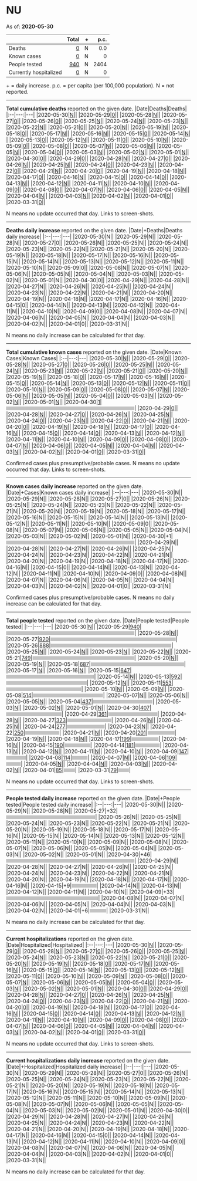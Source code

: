 # NU

As of: **2020-05-30**

||Total|+|p.c.|
|--|---:|---:|---:|
|Deaths|[0](https://github.com/johanley/covid-19-canada/blob/master/data/screenshots/2020-05-30_21h00mADT/nu.png)|N|0.0|
|Known cases|[0](https://github.com/johanley/covid-19-canada/blob/master/data/screenshots/2020-05-30_21h00mADT/nu.png)|N|0|
|People tested|[940](https://github.com/johanley/covid-19-canada/blob/master/data/screenshots/2020-05-30_21h00mADT/nu.png)|N|2404|
|Currently hospitalized|[0](https://github.com/johanley/covid-19-canada/blob/master/data/screenshots/2020-05-30_21h00mADT/nu.png)|N|0|

\+ = daily increase.
p.c. = per capita (per 100,000 population).
N = not reported.



***

**Total cumulative deaths** reported on the given date.
|Date|Deaths|Deaths|
|:--|---:|---|
|2020-05-30|[N](https://github.com/johanley/covid-19-canada/blob/master/data/screenshots/2020-05-30_21h00mADT/nu.png)|<img src='bar.png' height='10' width='0' title='N'>|
|2020-05-29|[0](https://github.com/johanley/covid-19-canada/blob/master/data/screenshots/2020-05-29_21h15mADT/nu.png)|<img src='bar.png' height='10' width='0' title='0'>|
|2020-05-28|[N](https://github.com/johanley/covid-19-canada/blob/master/data/screenshots/2020-05-28_21h15mADT/nu.png)|<img src='bar.png' height='10' width='0' title='N'>|
|2020-05-27|[0](https://github.com/johanley/covid-19-canada/blob/master/data/screenshots/2020-05-27_22h15mADT/nu.png)|<img src='bar.png' height='10' width='0' title='0'>|
|2020-05-26|[0](https://github.com/johanley/covid-19-canada/blob/master/data/screenshots/2020-05-26_21m15ADT/nu.png)|<img src='bar.png' height='10' width='0' title='0'>|
|2020-05-25|[N](https://github.com/johanley/covid-19-canada/blob/master/data/screenshots/2020-05-25_21h15mADT/nu.png)|<img src='bar.png' height='10' width='0' title='N'>|
|2020-05-24|[N](https://github.com/johanley/covid-19-canada/blob/master/data/screenshots/2020-05-24_20h15mADT/nu.png)|<img src='bar.png' height='10' width='0' title='N'>|
|2020-05-23|[N](https://github.com/johanley/covid-19-canada/blob/master/data/screenshots/2020-05-23_20h15mADT/nu.png)|<img src='bar.png' height='10' width='0' title='N'>|
|2020-05-22|[N](https://github.com/johanley/covid-19-canada/blob/master/data/screenshots/2020-05-22_22h15mADT/nu.png)|<img src='bar.png' height='10' width='0' title='N'>|
|2020-05-21|[0](https://github.com/johanley/covid-19-canada/blob/master/data/screenshots/2020-05-21_21h15mADT/nu.png)|<img src='bar.png' height='10' width='0' title='0'>|
|2020-05-20|[N](https://github.com/johanley/covid-19-canada/blob/master/data/screenshots/2020-05-20_21h15mADT/nu.png)|<img src='bar.png' height='10' width='0' title='N'>|
|2020-05-19|[N](https://github.com/johanley/covid-19-canada/blob/master/data/screenshots/2020-05-19_21h15mADT/nu.png)|<img src='bar.png' height='10' width='0' title='N'>|
|2020-05-18|[0](https://github.com/johanley/covid-19-canada/blob/master/data/screenshots/2020-05-18_21h15mADT/nu.png)|<img src='bar.png' height='10' width='0' title='0'>|
|2020-05-17|[N](https://github.com/johanley/covid-19-canada/blob/master/data/screenshots/2020-05-17_20h00mADT/nu.png)|<img src='bar.png' height='10' width='0' title='N'>|
|2020-05-16|[N](https://github.com/johanley/covid-19-canada/blob/master/data/screenshots/2020-05-16_21h15mADT/nu.png)|<img src='bar.png' height='10' width='0' title='N'>|
|2020-05-15|[0](https://github.com/johanley/covid-19-canada/blob/master/data/screenshots/2020-05-15_21h15mADT/nu.png)|<img src='bar.png' height='10' width='0' title='0'>|
|2020-05-14|[N](https://github.com/johanley/covid-19-canada/blob/master/data/screenshots/2020-05-14_21h15mADT/nu.png)|<img src='bar.png' height='10' width='0' title='N'>|
|2020-05-13|[0](https://github.com/johanley/covid-19-canada/blob/master/data/screenshots/2020-05-13_22h00mADT/nu.png)|<img src='bar.png' height='10' width='0' title='0'>|
|2020-05-12|[N](https://github.com/johanley/covid-19-canada/blob/master/data/screenshots/2020-05-12_21h15mADT/nu.png)|<img src='bar.png' height='10' width='0' title='N'>|
|2020-05-11|[0](https://github.com/johanley/covid-19-canada/blob/master/data/screenshots/2020-05-11_21h15mADT/nu.png)|<img src='bar.png' height='10' width='0' title='0'>|
|2020-05-10|[N](https://github.com/johanley/covid-19-canada/blob/master/data/screenshots/2020-05-10_20h00mADT/nu.png)|<img src='bar.png' height='10' width='0' title='N'>|
|2020-05-09|[0](https://github.com/johanley/covid-19-canada/blob/master/data/screenshots/2020-05-09_22h00mADT/nu.png)|<img src='bar.png' height='10' width='0' title='0'>|
|2020-05-08|[0](https://github.com/johanley/covid-19-canada/blob/master/data/screenshots/2020-05-08_21h15mADT/nu.png)|<img src='bar.png' height='10' width='0' title='0'>|
|2020-05-07|[N](https://github.com/johanley/covid-19-canada/blob/master/data/screenshots/2020-05-07_21h15mADT/nu.png)|<img src='bar.png' height='10' width='0' title='N'>|
|2020-05-06|[N](https://github.com/johanley/covid-19-canada/blob/master/data/screenshots/2020-05-06_21h15mADT/nu.png)|<img src='bar.png' height='10' width='0' title='N'>|
|2020-05-05|[N](https://github.com/johanley/covid-19-canada/blob/master/data/screenshots/2020-05-05_21h15mADT/nu.png)|<img src='bar.png' height='10' width='0' title='N'>|
|2020-05-04|[0](https://github.com/johanley/covid-19-canada/blob/master/data/screenshots/2020-05-04_23h00mADT/nu.png)|<img src='bar.png' height='10' width='0' title='0'>|
|2020-05-03|[N](https://github.com/johanley/covid-19-canada/blob/master/data/screenshots/2020-05-03_21h15mADT/nu.png)|<img src='bar.png' height='10' width='0' title='N'>|
|2020-05-02|[N](https://github.com/johanley/covid-19-canada/blob/master/data/screenshots/2020-05-02_21h30mADT/nu.png)|<img src='bar.png' height='10' width='0' title='N'>|
|2020-05-01|[N](https://github.com/johanley/covid-19-canada/blob/master/data/screenshots/2020-05-01_21h30mADT/nu.png)|<img src='bar.png' height='10' width='0' title='N'>|
|2020-04-30|[0](https://github.com/johanley/covid-19-canada/blob/master/data/screenshots/2020-04-30_21h15mADT/nu.png)|<img src='bar.png' height='10' width='0' title='0'>|
|2020-04-29|[0](https://github.com/johanley/covid-19-canada/blob/master/data/screenshots/2020-04-29_21h15mADT/nu.png)|<img src='bar.png' height='10' width='0' title='0'>|
|2020-04-28|[N](https://github.com/johanley/covid-19-canada/blob/master/data/screenshots/2020-04-28_21h15mADT/nu.png)|<img src='bar.png' height='10' width='0' title='N'>|
|2020-04-27|[0](https://github.com/johanley/covid-19-canada/blob/master/data/screenshots/2020-04-27_21h15mADT/nu.png)|<img src='bar.png' height='10' width='0' title='0'>|
|2020-04-26|[N](https://github.com/johanley/covid-19-canada/blob/master/data/screenshots/2020-04-26_21h00mADT/nu.png)|<img src='bar.png' height='10' width='0' title='N'>|
|2020-04-25|[N](https://github.com/johanley/covid-19-canada/blob/master/data/screenshots/2020-04-25_21h30mADT/nu.png)|<img src='bar.png' height='10' width='0' title='N'>|
|2020-04-24|[0](https://github.com/johanley/covid-19-canada/blob/master/data/screenshots/2020-04-24_21h15mADT/nu.png)|<img src='bar.png' height='10' width='0' title='0'>|
|2020-04-23|[N](https://github.com/johanley/covid-19-canada/blob/master/data/screenshots/2020-04-23_21h30mADT/nu.png)|<img src='bar.png' height='10' width='0' title='N'>|
|2020-04-22|[0](https://github.com/johanley/covid-19-canada/blob/master/data/screenshots/2020-04-22_21h30mADT/nu.png)|<img src='bar.png' height='10' width='0' title='0'>|
|2020-04-21|[N](https://github.com/johanley/covid-19-canada/blob/master/data/screenshots/2020-04-21_21h30mADT/nu.png)|<img src='bar.png' height='10' width='0' title='N'>|
|2020-04-20|[0](https://github.com/johanley/covid-19-canada/blob/master/data/screenshots/2020-04-20_21h15mADT/nu.png)|<img src='bar.png' height='10' width='0' title='0'>|
|2020-04-19|[N](https://github.com/johanley/covid-19-canada/blob/master/data/screenshots/2020-04-19_19h30mADT/nu.png)|<img src='bar.png' height='10' width='0' title='N'>|
|2020-04-18|[N](https://github.com/johanley/covid-19-canada/blob/master/data/screenshots/2020-04-18_21h30mADT/nu.png)|<img src='bar.png' height='10' width='0' title='N'>|
|2020-04-17|[0](https://github.com/johanley/covid-19-canada/blob/master/data/screenshots/2020-04-17_21h00mADT/nu.png)|<img src='bar.png' height='10' width='0' title='0'>|
|2020-04-16|[N](https://github.com/johanley/covid-19-canada/blob/master/data/screenshots/2020-04-16_21h00mADT/nu.png)|<img src='bar.png' height='10' width='0' title='N'>|
|2020-04-15|[0](https://github.com/johanley/covid-19-canada/blob/master/data/screenshots/2020-04-15_21h00mADT/nu.png)|<img src='bar.png' height='10' width='0' title='0'>|
|2020-04-14|[0](https://github.com/johanley/covid-19-canada/blob/master/data/screenshots/2020-04-14_21h00mADT/nu.png)|<img src='bar.png' height='10' width='0' title='0'>|
|2020-04-13|[N](https://github.com/johanley/covid-19-canada/blob/master/data/screenshots/2020-04-13_21h00mADT/nu.png)|<img src='bar.png' height='10' width='0' title='N'>|
|2020-04-12|[N](https://github.com/johanley/covid-19-canada/blob/master/data/screenshots/2020-04-12_21h30mADT/nu.png)|<img src='bar.png' height='10' width='0' title='N'>|
|2020-04-11|[N](https://github.com/johanley/covid-19-canada/blob/master/data/screenshots/2020-04-11_21h00mADT/nu.png)|<img src='bar.png' height='10' width='0' title='N'>|
|2020-04-10|[N](https://github.com/johanley/covid-19-canada/blob/master/data/screenshots/2020-04-10_21h30mADT/nu.png)|<img src='bar.png' height='10' width='0' title='N'>|
|2020-04-09|[0](https://github.com/johanley/covid-19-canada/blob/master/data/screenshots/2020-04-09_22h00mADT/nu.png)|<img src='bar.png' height='10' width='0' title='0'>|
|2020-04-08|[0](https://github.com/johanley/covid-19-canada/blob/master/data/screenshots/2020-04-08_21h30mADT/nu.png)|<img src='bar.png' height='10' width='0' title='0'>|
|2020-04-07|[N](https://github.com/johanley/covid-19-canada/blob/master/data/screenshots/2020-04-07_21h45mADT/nu.png)|<img src='bar.png' height='10' width='0' title='N'>|
|2020-04-06|[0](https://github.com/johanley/covid-19-canada/blob/master/data/screenshots/2020-04-06_21h45mADT/nu.png)|<img src='bar.png' height='10' width='0' title='0'>|
|2020-04-05|[N](https://github.com/johanley/covid-19-canada/blob/master/data/screenshots/2020-04-05_21h30mADT/nu.png)|<img src='bar.png' height='10' width='0' title='N'>|
|2020-04-04|[N](https://github.com/johanley/covid-19-canada/blob/master/data/screenshots/2020-04-04_21h00mADT/nu.png)|<img src='bar.png' height='10' width='0' title='N'>|
|2020-04-03|[N](https://github.com/johanley/covid-19-canada/blob/master/data/screenshots/2020-04-03_21h30mADT/nu.png)|<img src='bar.png' height='10' width='0' title='N'>|
|2020-04-02|[N](https://github.com/johanley/covid-19-canada/blob/master/data/screenshots/2020-04-02_22h00mADT/nu.png)|<img src='bar.png' height='10' width='0' title='N'>|
|2020-04-01|[0](https://github.com/johanley/covid-19-canada/blob/master/data/screenshots/2020-04-01_22h00mADT/nu.png)|<img src='bar.png' height='10' width='0' title='0'>|
|2020-03-31|[0](https://github.com/johanley/covid-19-canada/blob/master/data/screenshots/2020-03-31_22h00mADT/nu.png)|<img src='bar.png' height='10' width='0' title='0'>|


N means no update occurred that day. Links to screen-shots.


***

**Deaths daily increase** reported on the given date.
|Date|+Deaths|Deaths daily increase|
|:--|---:|---|
|2020-05-30|N|<img src='bar.png' height='10' width='0' title='N'>|
|2020-05-29|N|<img src='bar.png' height='10' width='0' title='N'>|
|2020-05-28|N|<img src='bar.png' height='10' width='0' title='N'>|
|2020-05-27|0|<img src='bar.png' height='10' width='0' title='0'>|
|2020-05-26|N|<img src='bar.png' height='10' width='0' title='N'>|
|2020-05-25|N|<img src='bar.png' height='10' width='0' title='N'>|
|2020-05-24|N|<img src='bar.png' height='10' width='0' title='N'>|
|2020-05-23|N|<img src='bar.png' height='10' width='0' title='N'>|
|2020-05-22|N|<img src='bar.png' height='10' width='0' title='N'>|
|2020-05-21|N|<img src='bar.png' height='10' width='0' title='N'>|
|2020-05-20|N|<img src='bar.png' height='10' width='0' title='N'>|
|2020-05-19|N|<img src='bar.png' height='10' width='0' title='N'>|
|2020-05-18|N|<img src='bar.png' height='10' width='0' title='N'>|
|2020-05-17|N|<img src='bar.png' height='10' width='0' title='N'>|
|2020-05-16|N|<img src='bar.png' height='10' width='0' title='N'>|
|2020-05-15|N|<img src='bar.png' height='10' width='0' title='N'>|
|2020-05-14|N|<img src='bar.png' height='10' width='0' title='N'>|
|2020-05-13|N|<img src='bar.png' height='10' width='0' title='N'>|
|2020-05-12|N|<img src='bar.png' height='10' width='0' title='N'>|
|2020-05-11|N|<img src='bar.png' height='10' width='0' title='N'>|
|2020-05-10|N|<img src='bar.png' height='10' width='0' title='N'>|
|2020-05-09|0|<img src='bar.png' height='10' width='0' title='0'>|
|2020-05-08|N|<img src='bar.png' height='10' width='0' title='N'>|
|2020-05-07|N|<img src='bar.png' height='10' width='0' title='N'>|
|2020-05-06|N|<img src='bar.png' height='10' width='0' title='N'>|
|2020-05-05|N|<img src='bar.png' height='10' width='0' title='N'>|
|2020-05-04|N|<img src='bar.png' height='10' width='0' title='N'>|
|2020-05-03|N|<img src='bar.png' height='10' width='0' title='N'>|
|2020-05-02|N|<img src='bar.png' height='10' width='0' title='N'>|
|2020-05-01|N|<img src='bar.png' height='10' width='0' title='N'>|
|2020-04-30|0|<img src='bar.png' height='10' width='0' title='0'>|
|2020-04-29|N|<img src='bar.png' height='10' width='0' title='N'>|
|2020-04-28|N|<img src='bar.png' height='10' width='0' title='N'>|
|2020-04-27|N|<img src='bar.png' height='10' width='0' title='N'>|
|2020-04-26|N|<img src='bar.png' height='10' width='0' title='N'>|
|2020-04-25|N|<img src='bar.png' height='10' width='0' title='N'>|
|2020-04-24|N|<img src='bar.png' height='10' width='0' title='N'>|
|2020-04-23|N|<img src='bar.png' height='10' width='0' title='N'>|
|2020-04-22|N|<img src='bar.png' height='10' width='0' title='N'>|
|2020-04-21|N|<img src='bar.png' height='10' width='0' title='N'>|
|2020-04-20|N|<img src='bar.png' height='10' width='0' title='N'>|
|2020-04-19|N|<img src='bar.png' height='10' width='0' title='N'>|
|2020-04-18|N|<img src='bar.png' height='10' width='0' title='N'>|
|2020-04-17|N|<img src='bar.png' height='10' width='0' title='N'>|
|2020-04-16|N|<img src='bar.png' height='10' width='0' title='N'>|
|2020-04-15|0|<img src='bar.png' height='10' width='0' title='0'>|
|2020-04-14|N|<img src='bar.png' height='10' width='0' title='N'>|
|2020-04-13|N|<img src='bar.png' height='10' width='0' title='N'>|
|2020-04-12|N|<img src='bar.png' height='10' width='0' title='N'>|
|2020-04-11|N|<img src='bar.png' height='10' width='0' title='N'>|
|2020-04-10|N|<img src='bar.png' height='10' width='0' title='N'>|
|2020-04-09|0|<img src='bar.png' height='10' width='0' title='0'>|
|2020-04-08|N|<img src='bar.png' height='10' width='0' title='N'>|
|2020-04-07|N|<img src='bar.png' height='10' width='0' title='N'>|
|2020-04-06|N|<img src='bar.png' height='10' width='0' title='N'>|
|2020-04-05|N|<img src='bar.png' height='10' width='0' title='N'>|
|2020-04-04|N|<img src='bar.png' height='10' width='0' title='N'>|
|2020-04-03|N|<img src='bar.png' height='10' width='0' title='N'>|
|2020-04-02|N|<img src='bar.png' height='10' width='0' title='N'>|
|2020-04-01|0|<img src='bar.png' height='10' width='0' title='0'>|
|2020-03-31|N|<img src='bar.png' height='10' width='0' title='N'>|


N means no daily increase can be calculated for that day.




***

**Total cumulative known cases** reported on the given date.
|Date|Known Cases|Known Cases|
|:--|---:|---|
|2020-05-30|[N](https://github.com/johanley/covid-19-canada/blob/master/data/screenshots/2020-05-30_21h00mADT/nu.png)|<img src='bar.png' height='10' width='0' title='N'>|
|2020-05-29|[0](https://github.com/johanley/covid-19-canada/blob/master/data/screenshots/2020-05-29_21h15mADT/nu.png)|<img src='bar.png' height='10' width='0' title='0'>|
|2020-05-28|[N](https://github.com/johanley/covid-19-canada/blob/master/data/screenshots/2020-05-28_21h15mADT/nu.png)|<img src='bar.png' height='10' width='0' title='N'>|
|2020-05-27|[0](https://github.com/johanley/covid-19-canada/blob/master/data/screenshots/2020-05-27_22h15mADT/nu.png)|<img src='bar.png' height='10' width='0' title='0'>|
|2020-05-26|[0](https://github.com/johanley/covid-19-canada/blob/master/data/screenshots/2020-05-26_21m15ADT/nu.png)|<img src='bar.png' height='10' width='0' title='0'>|
|2020-05-25|[N](https://github.com/johanley/covid-19-canada/blob/master/data/screenshots/2020-05-25_21h15mADT/nu.png)|<img src='bar.png' height='10' width='0' title='N'>|
|2020-05-24|[N](https://github.com/johanley/covid-19-canada/blob/master/data/screenshots/2020-05-24_20h15mADT/nu.png)|<img src='bar.png' height='10' width='0' title='N'>|
|2020-05-23|[N](https://github.com/johanley/covid-19-canada/blob/master/data/screenshots/2020-05-23_20h15mADT/nu.png)|<img src='bar.png' height='10' width='0' title='N'>|
|2020-05-22|[N](https://github.com/johanley/covid-19-canada/blob/master/data/screenshots/2020-05-22_22h15mADT/nu.png)|<img src='bar.png' height='10' width='0' title='N'>|
|2020-05-21|[0](https://github.com/johanley/covid-19-canada/blob/master/data/screenshots/2020-05-21_21h15mADT/nu.png)|<img src='bar.png' height='10' width='0' title='0'>|
|2020-05-20|[N](https://github.com/johanley/covid-19-canada/blob/master/data/screenshots/2020-05-20_21h15mADT/nu.png)|<img src='bar.png' height='10' width='0' title='N'>|
|2020-05-19|[N](https://github.com/johanley/covid-19-canada/blob/master/data/screenshots/2020-05-19_21h15mADT/nu.png)|<img src='bar.png' height='10' width='0' title='N'>|
|2020-05-18|[0](https://github.com/johanley/covid-19-canada/blob/master/data/screenshots/2020-05-18_21h15mADT/nu.png)|<img src='bar.png' height='10' width='0' title='0'>|
|2020-05-17|[N](https://github.com/johanley/covid-19-canada/blob/master/data/screenshots/2020-05-17_20h00mADT/nu.png)|<img src='bar.png' height='10' width='0' title='N'>|
|2020-05-16|[N](https://github.com/johanley/covid-19-canada/blob/master/data/screenshots/2020-05-16_21h15mADT/nu.png)|<img src='bar.png' height='10' width='0' title='N'>|
|2020-05-15|[0](https://github.com/johanley/covid-19-canada/blob/master/data/screenshots/2020-05-15_21h15mADT/nu.png)|<img src='bar.png' height='10' width='0' title='0'>|
|2020-05-14|[N](https://github.com/johanley/covid-19-canada/blob/master/data/screenshots/2020-05-14_21h15mADT/nu.png)|<img src='bar.png' height='10' width='0' title='N'>|
|2020-05-13|[0](https://github.com/johanley/covid-19-canada/blob/master/data/screenshots/2020-05-13_22h00mADT/nu.png)|<img src='bar.png' height='10' width='0' title='0'>|
|2020-05-12|[N](https://github.com/johanley/covid-19-canada/blob/master/data/screenshots/2020-05-12_21h15mADT/nu.png)|<img src='bar.png' height='10' width='0' title='N'>|
|2020-05-11|[0](https://github.com/johanley/covid-19-canada/blob/master/data/screenshots/2020-05-11_21h15mADT/nu.png)|<img src='bar.png' height='10' width='0' title='0'>|
|2020-05-10|[N](https://github.com/johanley/covid-19-canada/blob/master/data/screenshots/2020-05-10_20h00mADT/nu.png)|<img src='bar.png' height='10' width='0' title='N'>|
|2020-05-09|[0](https://github.com/johanley/covid-19-canada/blob/master/data/screenshots/2020-05-09_22h00mADT/nu.png)|<img src='bar.png' height='10' width='0' title='0'>|
|2020-05-08|[0](https://github.com/johanley/covid-19-canada/blob/master/data/screenshots/2020-05-08_21h15mADT/nu.png)|<img src='bar.png' height='10' width='0' title='0'>|
|2020-05-07|[N](https://github.com/johanley/covid-19-canada/blob/master/data/screenshots/2020-05-07_21h15mADT/nu.png)|<img src='bar.png' height='10' width='0' title='N'>|
|2020-05-06|[N](https://github.com/johanley/covid-19-canada/blob/master/data/screenshots/2020-05-06_21h15mADT/nu.png)|<img src='bar.png' height='10' width='0' title='N'>|
|2020-05-05|[N](https://github.com/johanley/covid-19-canada/blob/master/data/screenshots/2020-05-05_21h15mADT/nu.png)|<img src='bar.png' height='10' width='0' title='N'>|
|2020-05-04|[0](https://github.com/johanley/covid-19-canada/blob/master/data/screenshots/2020-05-04_23h00mADT/nu.png)|<img src='bar.png' height='10' width='0' title='0'>|
|2020-05-03|[N](https://github.com/johanley/covid-19-canada/blob/master/data/screenshots/2020-05-03_21h15mADT/nu.png)|<img src='bar.png' height='10' width='0' title='N'>|
|2020-05-02|[N](https://github.com/johanley/covid-19-canada/blob/master/data/screenshots/2020-05-02_21h30mADT/nu.png)|<img src='bar.png' height='10' width='0' title='N'>|
|2020-05-01|[N](https://github.com/johanley/covid-19-canada/blob/master/data/screenshots/2020-05-01_21h30mADT/nu.png)|<img src='bar.png' height='10' width='0' title='N'>|
|2020-04-30|[1](https://github.com/johanley/covid-19-canada/blob/master/data/screenshots/2020-04-30_21h15mADT/nu.png)|<img src='bar.png' height='10' width='350' title='1'>|
|2020-04-29|[0](https://github.com/johanley/covid-19-canada/blob/master/data/screenshots/2020-04-29_21h15mADT/nu.png)|<img src='bar.png' height='10' width='0' title='0'>|
|2020-04-28|[N](https://github.com/johanley/covid-19-canada/blob/master/data/screenshots/2020-04-28_21h15mADT/nu.png)|<img src='bar.png' height='10' width='0' title='N'>|
|2020-04-27|[0](https://github.com/johanley/covid-19-canada/blob/master/data/screenshots/2020-04-27_21h15mADT/nu.png)|<img src='bar.png' height='10' width='0' title='0'>|
|2020-04-26|[N](https://github.com/johanley/covid-19-canada/blob/master/data/screenshots/2020-04-26_21h00mADT/nu.png)|<img src='bar.png' height='10' width='0' title='N'>|
|2020-04-25|[N](https://github.com/johanley/covid-19-canada/blob/master/data/screenshots/2020-04-25_21h30mADT/nu.png)|<img src='bar.png' height='10' width='0' title='N'>|
|2020-04-24|[0](https://github.com/johanley/covid-19-canada/blob/master/data/screenshots/2020-04-24_21h15mADT/nu.png)|<img src='bar.png' height='10' width='0' title='0'>|
|2020-04-23|[N](https://github.com/johanley/covid-19-canada/blob/master/data/screenshots/2020-04-23_21h30mADT/nu.png)|<img src='bar.png' height='10' width='0' title='N'>|
|2020-04-22|[0](https://github.com/johanley/covid-19-canada/blob/master/data/screenshots/2020-04-22_21h30mADT/nu.png)|<img src='bar.png' height='10' width='0' title='0'>|
|2020-04-21|[N](https://github.com/johanley/covid-19-canada/blob/master/data/screenshots/2020-04-21_21h30mADT/nu.png)|<img src='bar.png' height='10' width='0' title='N'>|
|2020-04-20|[0](https://github.com/johanley/covid-19-canada/blob/master/data/screenshots/2020-04-20_21h15mADT/nu.png)|<img src='bar.png' height='10' width='0' title='0'>|
|2020-04-19|[N](https://github.com/johanley/covid-19-canada/blob/master/data/screenshots/2020-04-19_19h30mADT/nu.png)|<img src='bar.png' height='10' width='0' title='N'>|
|2020-04-18|[N](https://github.com/johanley/covid-19-canada/blob/master/data/screenshots/2020-04-18_21h30mADT/nu.png)|<img src='bar.png' height='10' width='0' title='N'>|
|2020-04-17|[0](https://github.com/johanley/covid-19-canada/blob/master/data/screenshots/2020-04-17_21h00mADT/nu.png)|<img src='bar.png' height='10' width='0' title='0'>|
|2020-04-16|[N](https://github.com/johanley/covid-19-canada/blob/master/data/screenshots/2020-04-16_21h00mADT/nu.png)|<img src='bar.png' height='10' width='0' title='N'>|
|2020-04-15|[0](https://github.com/johanley/covid-19-canada/blob/master/data/screenshots/2020-04-15_21h00mADT/nu.png)|<img src='bar.png' height='10' width='0' title='0'>|
|2020-04-14|[0](https://github.com/johanley/covid-19-canada/blob/master/data/screenshots/2020-04-14_21h00mADT/nu.png)|<img src='bar.png' height='10' width='0' title='0'>|
|2020-04-13|[N](https://github.com/johanley/covid-19-canada/blob/master/data/screenshots/2020-04-13_21h00mADT/nu.png)|<img src='bar.png' height='10' width='0' title='N'>|
|2020-04-12|[N](https://github.com/johanley/covid-19-canada/blob/master/data/screenshots/2020-04-12_21h30mADT/nu.png)|<img src='bar.png' height='10' width='0' title='N'>|
|2020-04-11|[N](https://github.com/johanley/covid-19-canada/blob/master/data/screenshots/2020-04-11_21h00mADT/nu.png)|<img src='bar.png' height='10' width='0' title='N'>|
|2020-04-10|[N](https://github.com/johanley/covid-19-canada/blob/master/data/screenshots/2020-04-10_21h30mADT/nu.png)|<img src='bar.png' height='10' width='0' title='N'>|
|2020-04-09|[0](https://github.com/johanley/covid-19-canada/blob/master/data/screenshots/2020-04-09_22h00mADT/nu.png)|<img src='bar.png' height='10' width='0' title='0'>|
|2020-04-08|[0](https://github.com/johanley/covid-19-canada/blob/master/data/screenshots/2020-04-08_21h30mADT/nu.png)|<img src='bar.png' height='10' width='0' title='0'>|
|2020-04-07|[N](https://github.com/johanley/covid-19-canada/blob/master/data/screenshots/2020-04-07_21h45mADT/nu.png)|<img src='bar.png' height='10' width='0' title='N'>|
|2020-04-06|[0](https://github.com/johanley/covid-19-canada/blob/master/data/screenshots/2020-04-06_21h45mADT/nu.png)|<img src='bar.png' height='10' width='0' title='0'>|
|2020-04-05|[N](https://github.com/johanley/covid-19-canada/blob/master/data/screenshots/2020-04-05_21h30mADT/nu.png)|<img src='bar.png' height='10' width='0' title='N'>|
|2020-04-04|[N](https://github.com/johanley/covid-19-canada/blob/master/data/screenshots/2020-04-04_21h00mADT/nu.png)|<img src='bar.png' height='10' width='0' title='N'>|
|2020-04-03|[N](https://github.com/johanley/covid-19-canada/blob/master/data/screenshots/2020-04-03_21h30mADT/nu.png)|<img src='bar.png' height='10' width='0' title='N'>|
|2020-04-02|[N](https://github.com/johanley/covid-19-canada/blob/master/data/screenshots/2020-04-02_22h00mADT/nu.png)|<img src='bar.png' height='10' width='0' title='N'>|
|2020-04-01|[0](https://github.com/johanley/covid-19-canada/blob/master/data/screenshots/2020-04-01_22h00mADT/nu.png)|<img src='bar.png' height='10' width='0' title='0'>|
|2020-03-31|[0](https://github.com/johanley/covid-19-canada/blob/master/data/screenshots/2020-03-31_22h00mADT/nu.png)|<img src='bar.png' height='10' width='0' title='0'>|


Confirmed cases plus presumptive/probable cases. N means no update occurred that day. Links to screen-shots.

***

**Known cases daily increase** reported on the given date.
|Date|+Cases|Known cases daily increase|
|:--|---:|---|
|2020-05-30|N|<img src='bar.png' height='10' width='0' title='N'>|
|2020-05-29|N|<img src='bar.png' height='10' width='0' title='N'>|
|2020-05-28|N|<img src='bar.png' height='10' width='0' title='N'>|
|2020-05-27|0|<img src='bar.png' height='10' width='0' title='0'>|
|2020-05-26|N|<img src='bar.png' height='10' width='0' title='N'>|
|2020-05-25|N|<img src='bar.png' height='10' width='0' title='N'>|
|2020-05-24|N|<img src='bar.png' height='10' width='0' title='N'>|
|2020-05-23|N|<img src='bar.png' height='10' width='0' title='N'>|
|2020-05-22|N|<img src='bar.png' height='10' width='0' title='N'>|
|2020-05-21|N|<img src='bar.png' height='10' width='0' title='N'>|
|2020-05-20|N|<img src='bar.png' height='10' width='0' title='N'>|
|2020-05-19|N|<img src='bar.png' height='10' width='0' title='N'>|
|2020-05-18|N|<img src='bar.png' height='10' width='0' title='N'>|
|2020-05-17|N|<img src='bar.png' height='10' width='0' title='N'>|
|2020-05-16|N|<img src='bar.png' height='10' width='0' title='N'>|
|2020-05-15|N|<img src='bar.png' height='10' width='0' title='N'>|
|2020-05-14|N|<img src='bar.png' height='10' width='0' title='N'>|
|2020-05-13|N|<img src='bar.png' height='10' width='0' title='N'>|
|2020-05-12|N|<img src='bar.png' height='10' width='0' title='N'>|
|2020-05-11|N|<img src='bar.png' height='10' width='0' title='N'>|
|2020-05-10|N|<img src='bar.png' height='10' width='0' title='N'>|
|2020-05-09|0|<img src='bar.png' height='10' width='0' title='0'>|
|2020-05-08|N|<img src='bar.png' height='10' width='0' title='N'>|
|2020-05-07|N|<img src='bar.png' height='10' width='0' title='N'>|
|2020-05-06|N|<img src='bar.png' height='10' width='0' title='N'>|
|2020-05-05|N|<img src='bar.png' height='10' width='0' title='N'>|
|2020-05-04|N|<img src='bar.png' height='10' width='0' title='N'>|
|2020-05-03|N|<img src='bar.png' height='10' width='0' title='N'>|
|2020-05-02|N|<img src='bar.png' height='10' width='0' title='N'>|
|2020-05-01|N|<img src='bar.png' height='10' width='0' title='N'>|
|2020-04-30|+1|<img src='bar.png' height='10' width='350' title='1'>|
|2020-04-29|N|<img src='bar.png' height='10' width='0' title='N'>|
|2020-04-28|N|<img src='bar.png' height='10' width='0' title='N'>|
|2020-04-27|N|<img src='bar.png' height='10' width='0' title='N'>|
|2020-04-26|N|<img src='bar.png' height='10' width='0' title='N'>|
|2020-04-25|N|<img src='bar.png' height='10' width='0' title='N'>|
|2020-04-24|N|<img src='bar.png' height='10' width='0' title='N'>|
|2020-04-23|N|<img src='bar.png' height='10' width='0' title='N'>|
|2020-04-22|N|<img src='bar.png' height='10' width='0' title='N'>|
|2020-04-21|N|<img src='bar.png' height='10' width='0' title='N'>|
|2020-04-20|N|<img src='bar.png' height='10' width='0' title='N'>|
|2020-04-19|N|<img src='bar.png' height='10' width='0' title='N'>|
|2020-04-18|N|<img src='bar.png' height='10' width='0' title='N'>|
|2020-04-17|N|<img src='bar.png' height='10' width='0' title='N'>|
|2020-04-16|N|<img src='bar.png' height='10' width='0' title='N'>|
|2020-04-15|0|<img src='bar.png' height='10' width='0' title='0'>|
|2020-04-14|N|<img src='bar.png' height='10' width='0' title='N'>|
|2020-04-13|N|<img src='bar.png' height='10' width='0' title='N'>|
|2020-04-12|N|<img src='bar.png' height='10' width='0' title='N'>|
|2020-04-11|N|<img src='bar.png' height='10' width='0' title='N'>|
|2020-04-10|N|<img src='bar.png' height='10' width='0' title='N'>|
|2020-04-09|0|<img src='bar.png' height='10' width='0' title='0'>|
|2020-04-08|N|<img src='bar.png' height='10' width='0' title='N'>|
|2020-04-07|N|<img src='bar.png' height='10' width='0' title='N'>|
|2020-04-06|N|<img src='bar.png' height='10' width='0' title='N'>|
|2020-04-05|N|<img src='bar.png' height='10' width='0' title='N'>|
|2020-04-04|N|<img src='bar.png' height='10' width='0' title='N'>|
|2020-04-03|N|<img src='bar.png' height='10' width='0' title='N'>|
|2020-04-02|N|<img src='bar.png' height='10' width='0' title='N'>|
|2020-04-01|0|<img src='bar.png' height='10' width='0' title='0'>|
|2020-03-31|N|<img src='bar.png' height='10' width='0' title='N'>|


Confirmed cases plus presumptive/probable cases. 
N means no daily increase can be calculated for that day.

***




**Total people tested** reported on the given date.
|Date|People tested|People tested|
|:--|---:|---|
|2020-05-30|[N](https://github.com/johanley/covid-19-canada/blob/master/data/screenshots/2020-05-30_21h00mADT/nu.png)|<img src='bar.png' height='10' width='0' title='N'>|
|2020-05-29|[940](https://github.com/johanley/covid-19-canada/blob/master/data/screenshots/2020-05-29_21h15mADT/nu.png)|<img src='bar.png' height='10' width='350' title='940'>|
|2020-05-28|[N](https://github.com/johanley/covid-19-canada/blob/master/data/screenshots/2020-05-28_21h15mADT/nu.png)|<img src='bar.png' height='10' width='0' title='N'>|
|2020-05-27|[920](https://github.com/johanley/covid-19-canada/blob/master/data/screenshots/2020-05-27_22h15mADT/nu.png)|<img src='bar.png' height='10' width='342' title='920'>|
|2020-05-26|[888](https://github.com/johanley/covid-19-canada/blob/master/data/screenshots/2020-05-26_21m15ADT/nu.png)|<img src='bar.png' height='10' width='330' title='888'>|
|2020-05-25|[N](https://github.com/johanley/covid-19-canada/blob/master/data/screenshots/2020-05-25_21h15mADT/nu.png)|<img src='bar.png' height='10' width='0' title='N'>|
|2020-05-24|[N](https://github.com/johanley/covid-19-canada/blob/master/data/screenshots/2020-05-24_20h15mADT/nu.png)|<img src='bar.png' height='10' width='0' title='N'>|
|2020-05-23|[N](https://github.com/johanley/covid-19-canada/blob/master/data/screenshots/2020-05-23_20h15mADT/nu.png)|<img src='bar.png' height='10' width='0' title='N'>|
|2020-05-22|[N](https://github.com/johanley/covid-19-canada/blob/master/data/screenshots/2020-05-22_22h15mADT/nu.png)|<img src='bar.png' height='10' width='0' title='N'>|
|2020-05-21|[749](https://github.com/johanley/covid-19-canada/blob/master/data/screenshots/2020-05-21_21h15mADT/nu.png)|<img src='bar.png' height='10' width='278' title='749'>|
|2020-05-20|[N](https://github.com/johanley/covid-19-canada/blob/master/data/screenshots/2020-05-20_21h15mADT/nu.png)|<img src='bar.png' height='10' width='0' title='N'>|
|2020-05-19|[N](https://github.com/johanley/covid-19-canada/blob/master/data/screenshots/2020-05-19_21h15mADT/nu.png)|<img src='bar.png' height='10' width='0' title='N'>|
|2020-05-18|[687](https://github.com/johanley/covid-19-canada/blob/master/data/screenshots/2020-05-18_21h15mADT/nu.png)|<img src='bar.png' height='10' width='255' title='687'>|
|2020-05-17|[N](https://github.com/johanley/covid-19-canada/blob/master/data/screenshots/2020-05-17_20h00mADT/nu.png)|<img src='bar.png' height='10' width='0' title='N'>|
|2020-05-16|[N](https://github.com/johanley/covid-19-canada/blob/master/data/screenshots/2020-05-16_21h15mADT/nu.png)|<img src='bar.png' height='10' width='0' title='N'>|
|2020-05-15|[647](https://github.com/johanley/covid-19-canada/blob/master/data/screenshots/2020-05-15_21h15mADT/nu.png)|<img src='bar.png' height='10' width='240' title='647'>|
|2020-05-14|[N](https://github.com/johanley/covid-19-canada/blob/master/data/screenshots/2020-05-14_21h15mADT/nu.png)|<img src='bar.png' height='10' width='0' title='N'>|
|2020-05-13|[592](https://github.com/johanley/covid-19-canada/blob/master/data/screenshots/2020-05-13_22h00mADT/nu.png)|<img src='bar.png' height='10' width='220' title='592'>|
|2020-05-12|[N](https://github.com/johanley/covid-19-canada/blob/master/data/screenshots/2020-05-12_21h15mADT/nu.png)|<img src='bar.png' height='10' width='0' title='N'>|
|2020-05-11|[553](https://github.com/johanley/covid-19-canada/blob/master/data/screenshots/2020-05-11_21h15mADT/nu.png)|<img src='bar.png' height='10' width='205' title='553'>|
|2020-05-10|[N](https://github.com/johanley/covid-19-canada/blob/master/data/screenshots/2020-05-10_20h00mADT/nu.png)|<img src='bar.png' height='10' width='0' title='N'>|
|2020-05-09|[N](https://github.com/johanley/covid-19-canada/blob/master/data/screenshots/2020-05-09_22h00mADT/nu.png)|<img src='bar.png' height='10' width='0' title='N'>|
|2020-05-08|[514](https://github.com/johanley/covid-19-canada/blob/master/data/screenshots/2020-05-08_21h15mADT/nu.png)|<img src='bar.png' height='10' width='191' title='514'>|
|2020-05-07|[N](https://github.com/johanley/covid-19-canada/blob/master/data/screenshots/2020-05-07_21h15mADT/nu.png)|<img src='bar.png' height='10' width='0' title='N'>|
|2020-05-06|[N](https://github.com/johanley/covid-19-canada/blob/master/data/screenshots/2020-05-06_21h15mADT/nu.png)|<img src='bar.png' height='10' width='0' title='N'>|
|2020-05-05|[N](https://github.com/johanley/covid-19-canada/blob/master/data/screenshots/2020-05-05_21h15mADT/nu.png)|<img src='bar.png' height='10' width='0' title='N'>|
|2020-05-04|[437](https://github.com/johanley/covid-19-canada/blob/master/data/screenshots/2020-05-04_23h00mADT/nu.png)|<img src='bar.png' height='10' width='162' title='437'>|
|2020-05-03|[N](https://github.com/johanley/covid-19-canada/blob/master/data/screenshots/2020-05-03_21h15mADT/nu.png)|<img src='bar.png' height='10' width='0' title='N'>|
|2020-05-02|[N](https://github.com/johanley/covid-19-canada/blob/master/data/screenshots/2020-05-02_21h30mADT/nu.png)|<img src='bar.png' height='10' width='0' title='N'>|
|2020-05-01|[N](https://github.com/johanley/covid-19-canada/blob/master/data/screenshots/2020-05-01_21h30mADT/nu.png)|<img src='bar.png' height='10' width='0' title='N'>|
|2020-04-30|[407](https://github.com/johanley/covid-19-canada/blob/master/data/screenshots/2020-04-30_21h15mADT/nu.png)|<img src='bar.png' height='10' width='151' title='407'>|
|2020-04-29|[361](https://github.com/johanley/covid-19-canada/blob/master/data/screenshots/2020-04-29_21h15mADT/nu.png)|<img src='bar.png' height='10' width='134' title='361'>|
|2020-04-28|[N](https://github.com/johanley/covid-19-canada/blob/master/data/screenshots/2020-04-28_21h15mADT/nu.png)|<img src='bar.png' height='10' width='0' title='N'>|
|2020-04-27|[323](https://github.com/johanley/covid-19-canada/blob/master/data/screenshots/2020-04-27_21h15mADT/nu.png)|<img src='bar.png' height='10' width='120' title='323'>|
|2020-04-26|[N](https://github.com/johanley/covid-19-canada/blob/master/data/screenshots/2020-04-26_21h00mADT/nu.png)|<img src='bar.png' height='10' width='0' title='N'>|
|2020-04-25|[N](https://github.com/johanley/covid-19-canada/blob/master/data/screenshots/2020-04-25_21h30mADT/nu.png)|<img src='bar.png' height='10' width='0' title='N'>|
|2020-04-24|[277](https://github.com/johanley/covid-19-canada/blob/master/data/screenshots/2020-04-24_21h15mADT/nu.png)|<img src='bar.png' height='10' width='103' title='277'>|
|2020-04-23|[N](https://github.com/johanley/covid-19-canada/blob/master/data/screenshots/2020-04-23_21h30mADT/nu.png)|<img src='bar.png' height='10' width='0' title='N'>|
|2020-04-22|[250](https://github.com/johanley/covid-19-canada/blob/master/data/screenshots/2020-04-22_21h30mADT/nu.png)|<img src='bar.png' height='10' width='93' title='250'>|
|2020-04-21|[N](https://github.com/johanley/covid-19-canada/blob/master/data/screenshots/2020-04-21_21h30mADT/nu.png)|<img src='bar.png' height='10' width='0' title='N'>|
|2020-04-20|[201](https://github.com/johanley/covid-19-canada/blob/master/data/screenshots/2020-04-20_21h15mADT/nu.png)|<img src='bar.png' height='10' width='74' title='201'>|
|2020-04-19|[N](https://github.com/johanley/covid-19-canada/blob/master/data/screenshots/2020-04-19_19h30mADT/nu.png)|<img src='bar.png' height='10' width='0' title='N'>|
|2020-04-18|[N](https://github.com/johanley/covid-19-canada/blob/master/data/screenshots/2020-04-18_21h30mADT/nu.png)|<img src='bar.png' height='10' width='0' title='N'>|
|2020-04-17|[199](https://github.com/johanley/covid-19-canada/blob/master/data/screenshots/2020-04-17_21h00mADT/nu.png)|<img src='bar.png' height='10' width='74' title='199'>|
|2020-04-16|[N](https://github.com/johanley/covid-19-canada/blob/master/data/screenshots/2020-04-16_21h00mADT/nu.png)|<img src='bar.png' height='10' width='0' title='N'>|
|2020-04-15|[190](https://github.com/johanley/covid-19-canada/blob/master/data/screenshots/2020-04-15_21h00mADT/nu.png)|<img src='bar.png' height='10' width='70' title='190'>|
|2020-04-14|[181](https://github.com/johanley/covid-19-canada/blob/master/data/screenshots/2020-04-14_21h00mADT/nu.png)|<img src='bar.png' height='10' width='67' title='181'>|
|2020-04-13|[N](https://github.com/johanley/covid-19-canada/blob/master/data/screenshots/2020-04-13_21h00mADT/nu.png)|<img src='bar.png' height='10' width='0' title='N'>|
|2020-04-12|[N](https://github.com/johanley/covid-19-canada/blob/master/data/screenshots/2020-04-12_21h30mADT/nu.png)|<img src='bar.png' height='10' width='0' title='N'>|
|2020-04-11|[N](https://github.com/johanley/covid-19-canada/blob/master/data/screenshots/2020-04-11_21h00mADT/nu.png)|<img src='bar.png' height='10' width='0' title='N'>|
|2020-04-10|[N](https://github.com/johanley/covid-19-canada/blob/master/data/screenshots/2020-04-10_21h30mADT/nu.png)|<img src='bar.png' height='10' width='0' title='N'>|
|2020-04-09|[147](https://github.com/johanley/covid-19-canada/blob/master/data/screenshots/2020-04-09_22h00mADT/nu.png)|<img src='bar.png' height='10' width='54' title='147'>|
|2020-04-08|[114](https://github.com/johanley/covid-19-canada/blob/master/data/screenshots/2020-04-08_21h30mADT/nu.png)|<img src='bar.png' height='10' width='42' title='114'>|
|2020-04-07|[N](https://github.com/johanley/covid-19-canada/blob/master/data/screenshots/2020-04-07_21h45mADT/nu.png)|<img src='bar.png' height='10' width='0' title='N'>|
|2020-04-06|[109](https://github.com/johanley/covid-19-canada/blob/master/data/screenshots/2020-04-06_21h45mADT/nu.png)|<img src='bar.png' height='10' width='40' title='109'>|
|2020-04-05|[N](https://github.com/johanley/covid-19-canada/blob/master/data/screenshots/2020-04-05_21h30mADT/nu.png)|<img src='bar.png' height='10' width='0' title='N'>|
|2020-04-04|[N](https://github.com/johanley/covid-19-canada/blob/master/data/screenshots/2020-04-04_21h00mADT/nu.png)|<img src='bar.png' height='10' width='0' title='N'>|
|2020-04-03|[N](https://github.com/johanley/covid-19-canada/blob/master/data/screenshots/2020-04-03_21h30mADT/nu.png)|<img src='bar.png' height='10' width='0' title='N'>|
|2020-04-02|[N](https://github.com/johanley/covid-19-canada/blob/master/data/screenshots/2020-04-02_22h00mADT/nu.png)|<img src='bar.png' height='10' width='0' title='N'>|
|2020-04-01|[85](https://github.com/johanley/covid-19-canada/blob/master/data/screenshots/2020-04-01_22h00mADT/nu.png)|<img src='bar.png' height='10' width='31' title='85'>|
|2020-03-31|[79](https://github.com/johanley/covid-19-canada/blob/master/data/screenshots/2020-03-31_22h00mADT/nu.png)|<img src='bar.png' height='10' width='29' title='79'>|


N means no update occurred that day. Links to screen-shots.

***

**People tested daily increase** reported on the given date.
|Date|+People tested|People tested daily increase|
|:--|---:|---|
|2020-05-30|N|<img src='bar.png' height='10' width='0' title='N'>|
|2020-05-29|N|<img src='bar.png' height='10' width='0' title='N'>|
|2020-05-28|N|<img src='bar.png' height='10' width='0' title='N'>|
|2020-05-27|+32|<img src='bar.png' height='10' width='243' title='32'>|
|2020-05-26|N|<img src='bar.png' height='10' width='0' title='N'>|
|2020-05-25|N|<img src='bar.png' height='10' width='0' title='N'>|
|2020-05-24|N|<img src='bar.png' height='10' width='0' title='N'>|
|2020-05-23|N|<img src='bar.png' height='10' width='0' title='N'>|
|2020-05-22|N|<img src='bar.png' height='10' width='0' title='N'>|
|2020-05-21|N|<img src='bar.png' height='10' width='0' title='N'>|
|2020-05-20|N|<img src='bar.png' height='10' width='0' title='N'>|
|2020-05-19|N|<img src='bar.png' height='10' width='0' title='N'>|
|2020-05-18|N|<img src='bar.png' height='10' width='0' title='N'>|
|2020-05-17|N|<img src='bar.png' height='10' width='0' title='N'>|
|2020-05-16|N|<img src='bar.png' height='10' width='0' title='N'>|
|2020-05-15|N|<img src='bar.png' height='10' width='0' title='N'>|
|2020-05-14|N|<img src='bar.png' height='10' width='0' title='N'>|
|2020-05-13|N|<img src='bar.png' height='10' width='0' title='N'>|
|2020-05-12|N|<img src='bar.png' height='10' width='0' title='N'>|
|2020-05-11|N|<img src='bar.png' height='10' width='0' title='N'>|
|2020-05-10|N|<img src='bar.png' height='10' width='0' title='N'>|
|2020-05-09|N|<img src='bar.png' height='10' width='0' title='N'>|
|2020-05-08|N|<img src='bar.png' height='10' width='0' title='N'>|
|2020-05-07|N|<img src='bar.png' height='10' width='0' title='N'>|
|2020-05-06|N|<img src='bar.png' height='10' width='0' title='N'>|
|2020-05-05|N|<img src='bar.png' height='10' width='0' title='N'>|
|2020-05-04|N|<img src='bar.png' height='10' width='0' title='N'>|
|2020-05-03|N|<img src='bar.png' height='10' width='0' title='N'>|
|2020-05-02|N|<img src='bar.png' height='10' width='0' title='N'>|
|2020-05-01|N|<img src='bar.png' height='10' width='0' title='N'>|
|2020-04-30|+46|<img src='bar.png' height='10' width='350' title='46'>|
|2020-04-29|N|<img src='bar.png' height='10' width='0' title='N'>|
|2020-04-28|N|<img src='bar.png' height='10' width='0' title='N'>|
|2020-04-27|N|<img src='bar.png' height='10' width='0' title='N'>|
|2020-04-26|N|<img src='bar.png' height='10' width='0' title='N'>|
|2020-04-25|N|<img src='bar.png' height='10' width='0' title='N'>|
|2020-04-24|N|<img src='bar.png' height='10' width='0' title='N'>|
|2020-04-23|N|<img src='bar.png' height='10' width='0' title='N'>|
|2020-04-22|N|<img src='bar.png' height='10' width='0' title='N'>|
|2020-04-21|N|<img src='bar.png' height='10' width='0' title='N'>|
|2020-04-20|N|<img src='bar.png' height='10' width='0' title='N'>|
|2020-04-19|N|<img src='bar.png' height='10' width='0' title='N'>|
|2020-04-18|N|<img src='bar.png' height='10' width='0' title='N'>|
|2020-04-17|N|<img src='bar.png' height='10' width='0' title='N'>|
|2020-04-16|N|<img src='bar.png' height='10' width='0' title='N'>|
|2020-04-15|+9|<img src='bar.png' height='10' width='68' title='9'>|
|2020-04-14|N|<img src='bar.png' height='10' width='0' title='N'>|
|2020-04-13|N|<img src='bar.png' height='10' width='0' title='N'>|
|2020-04-12|N|<img src='bar.png' height='10' width='0' title='N'>|
|2020-04-11|N|<img src='bar.png' height='10' width='0' title='N'>|
|2020-04-10|N|<img src='bar.png' height='10' width='0' title='N'>|
|2020-04-09|+33|<img src='bar.png' height='10' width='251' title='33'>|
|2020-04-08|N|<img src='bar.png' height='10' width='0' title='N'>|
|2020-04-07|N|<img src='bar.png' height='10' width='0' title='N'>|
|2020-04-06|N|<img src='bar.png' height='10' width='0' title='N'>|
|2020-04-05|N|<img src='bar.png' height='10' width='0' title='N'>|
|2020-04-04|N|<img src='bar.png' height='10' width='0' title='N'>|
|2020-04-03|N|<img src='bar.png' height='10' width='0' title='N'>|
|2020-04-02|N|<img src='bar.png' height='10' width='0' title='N'>|
|2020-04-01|+6|<img src='bar.png' height='10' width='45' title='6'>|
|2020-03-31|N|<img src='bar.png' height='10' width='0' title='N'>|


N means no daily increase can be calculated for that day.


***


**Current hospitalizations** reported on the given date.
|Date|Hospitalized|Hospitalized|
|:--|---:|---|
|2020-05-30|[N](https://github.com/johanley/covid-19-canada/blob/master/data/screenshots/2020-05-30_21h00mADT/nu.png)|<img src='bar.png' height='10' width='0' title='N'>|
|2020-05-29|[0](https://github.com/johanley/covid-19-canada/blob/master/data/screenshots/2020-05-29_21h15mADT/nu.png)|<img src='bar.png' height='10' width='0' title='0'>|
|2020-05-28|[N](https://github.com/johanley/covid-19-canada/blob/master/data/screenshots/2020-05-28_21h15mADT/nu.png)|<img src='bar.png' height='10' width='0' title='N'>|
|2020-05-27|[0](https://github.com/johanley/covid-19-canada/blob/master/data/screenshots/2020-05-27_22h15mADT/nu.png)|<img src='bar.png' height='10' width='0' title='0'>|
|2020-05-26|[0](https://github.com/johanley/covid-19-canada/blob/master/data/screenshots/2020-05-26_21m15ADT/nu.png)|<img src='bar.png' height='10' width='0' title='0'>|
|2020-05-25|[N](https://github.com/johanley/covid-19-canada/blob/master/data/screenshots/2020-05-25_21h15mADT/nu.png)|<img src='bar.png' height='10' width='0' title='N'>|
|2020-05-24|[N](https://github.com/johanley/covid-19-canada/blob/master/data/screenshots/2020-05-24_20h15mADT/nu.png)|<img src='bar.png' height='10' width='0' title='N'>|
|2020-05-23|[N](https://github.com/johanley/covid-19-canada/blob/master/data/screenshots/2020-05-23_20h15mADT/nu.png)|<img src='bar.png' height='10' width='0' title='N'>|
|2020-05-22|[N](https://github.com/johanley/covid-19-canada/blob/master/data/screenshots/2020-05-22_22h15mADT/nu.png)|<img src='bar.png' height='10' width='0' title='N'>|
|2020-05-21|[0](https://github.com/johanley/covid-19-canada/blob/master/data/screenshots/2020-05-21_21h15mADT/nu.png)|<img src='bar.png' height='10' width='0' title='0'>|
|2020-05-20|[N](https://github.com/johanley/covid-19-canada/blob/master/data/screenshots/2020-05-20_21h15mADT/nu.png)|<img src='bar.png' height='10' width='0' title='N'>|
|2020-05-19|[N](https://github.com/johanley/covid-19-canada/blob/master/data/screenshots/2020-05-19_21h15mADT/nu.png)|<img src='bar.png' height='10' width='0' title='N'>|
|2020-05-18|[0](https://github.com/johanley/covid-19-canada/blob/master/data/screenshots/2020-05-18_21h15mADT/nu.png)|<img src='bar.png' height='10' width='0' title='0'>|
|2020-05-17|[N](https://github.com/johanley/covid-19-canada/blob/master/data/screenshots/2020-05-17_20h00mADT/nu.png)|<img src='bar.png' height='10' width='0' title='N'>|
|2020-05-16|[N](https://github.com/johanley/covid-19-canada/blob/master/data/screenshots/2020-05-16_21h15mADT/nu.png)|<img src='bar.png' height='10' width='0' title='N'>|
|2020-05-15|[0](https://github.com/johanley/covid-19-canada/blob/master/data/screenshots/2020-05-15_21h15mADT/nu.png)|<img src='bar.png' height='10' width='0' title='0'>|
|2020-05-14|[N](https://github.com/johanley/covid-19-canada/blob/master/data/screenshots/2020-05-14_21h15mADT/nu.png)|<img src='bar.png' height='10' width='0' title='N'>|
|2020-05-13|[0](https://github.com/johanley/covid-19-canada/blob/master/data/screenshots/2020-05-13_22h00mADT/nu.png)|<img src='bar.png' height='10' width='0' title='0'>|
|2020-05-12|[N](https://github.com/johanley/covid-19-canada/blob/master/data/screenshots/2020-05-12_21h15mADT/nu.png)|<img src='bar.png' height='10' width='0' title='N'>|
|2020-05-11|[0](https://github.com/johanley/covid-19-canada/blob/master/data/screenshots/2020-05-11_21h15mADT/nu.png)|<img src='bar.png' height='10' width='0' title='0'>|
|2020-05-10|[N](https://github.com/johanley/covid-19-canada/blob/master/data/screenshots/2020-05-10_20h00mADT/nu.png)|<img src='bar.png' height='10' width='0' title='N'>|
|2020-05-09|[N](https://github.com/johanley/covid-19-canada/blob/master/data/screenshots/2020-05-09_22h00mADT/nu.png)|<img src='bar.png' height='10' width='0' title='N'>|
|2020-05-08|[0](https://github.com/johanley/covid-19-canada/blob/master/data/screenshots/2020-05-08_21h15mADT/nu.png)|<img src='bar.png' height='10' width='0' title='0'>|
|2020-05-07|[N](https://github.com/johanley/covid-19-canada/blob/master/data/screenshots/2020-05-07_21h15mADT/nu.png)|<img src='bar.png' height='10' width='0' title='N'>|
|2020-05-06|[N](https://github.com/johanley/covid-19-canada/blob/master/data/screenshots/2020-05-06_21h15mADT/nu.png)|<img src='bar.png' height='10' width='0' title='N'>|
|2020-05-05|[N](https://github.com/johanley/covid-19-canada/blob/master/data/screenshots/2020-05-05_21h15mADT/nu.png)|<img src='bar.png' height='10' width='0' title='N'>|
|2020-05-04|[0](https://github.com/johanley/covid-19-canada/blob/master/data/screenshots/2020-05-04_23h00mADT/nu.png)|<img src='bar.png' height='10' width='0' title='0'>|
|2020-05-03|[N](https://github.com/johanley/covid-19-canada/blob/master/data/screenshots/2020-05-03_21h15mADT/nu.png)|<img src='bar.png' height='10' width='0' title='N'>|
|2020-05-02|[N](https://github.com/johanley/covid-19-canada/blob/master/data/screenshots/2020-05-02_21h30mADT/nu.png)|<img src='bar.png' height='10' width='0' title='N'>|
|2020-05-01|[N](https://github.com/johanley/covid-19-canada/blob/master/data/screenshots/2020-05-01_21h30mADT/nu.png)|<img src='bar.png' height='10' width='0' title='N'>|
|2020-04-30|[0](https://github.com/johanley/covid-19-canada/blob/master/data/screenshots/2020-04-30_21h15mADT/nu.png)|<img src='bar.png' height='10' width='0' title='0'>|
|2020-04-29|[0](https://github.com/johanley/covid-19-canada/blob/master/data/screenshots/2020-04-29_21h15mADT/nu.png)|<img src='bar.png' height='10' width='0' title='0'>|
|2020-04-28|[N](https://github.com/johanley/covid-19-canada/blob/master/data/screenshots/2020-04-28_21h15mADT/nu.png)|<img src='bar.png' height='10' width='0' title='N'>|
|2020-04-27|[0](https://github.com/johanley/covid-19-canada/blob/master/data/screenshots/2020-04-27_21h15mADT/nu.png)|<img src='bar.png' height='10' width='0' title='0'>|
|2020-04-26|[N](https://github.com/johanley/covid-19-canada/blob/master/data/screenshots/2020-04-26_21h00mADT/nu.png)|<img src='bar.png' height='10' width='0' title='N'>|
|2020-04-25|[N](https://github.com/johanley/covid-19-canada/blob/master/data/screenshots/2020-04-25_21h30mADT/nu.png)|<img src='bar.png' height='10' width='0' title='N'>|
|2020-04-24|[0](https://github.com/johanley/covid-19-canada/blob/master/data/screenshots/2020-04-24_21h15mADT/nu.png)|<img src='bar.png' height='10' width='0' title='0'>|
|2020-04-23|[N](https://github.com/johanley/covid-19-canada/blob/master/data/screenshots/2020-04-23_21h30mADT/nu.png)|<img src='bar.png' height='10' width='0' title='N'>|
|2020-04-22|[0](https://github.com/johanley/covid-19-canada/blob/master/data/screenshots/2020-04-22_21h30mADT/nu.png)|<img src='bar.png' height='10' width='0' title='0'>|
|2020-04-21|[N](https://github.com/johanley/covid-19-canada/blob/master/data/screenshots/2020-04-21_21h30mADT/nu.png)|<img src='bar.png' height='10' width='0' title='N'>|
|2020-04-20|[0](https://github.com/johanley/covid-19-canada/blob/master/data/screenshots/2020-04-20_21h15mADT/nu.png)|<img src='bar.png' height='10' width='0' title='0'>|
|2020-04-19|[N](https://github.com/johanley/covid-19-canada/blob/master/data/screenshots/2020-04-19_19h30mADT/nu.png)|<img src='bar.png' height='10' width='0' title='N'>|
|2020-04-18|[N](https://github.com/johanley/covid-19-canada/blob/master/data/screenshots/2020-04-18_21h30mADT/nu.png)|<img src='bar.png' height='10' width='0' title='N'>|
|2020-04-17|[0](https://github.com/johanley/covid-19-canada/blob/master/data/screenshots/2020-04-17_21h00mADT/nu.png)|<img src='bar.png' height='10' width='0' title='0'>|
|2020-04-16|[N](https://github.com/johanley/covid-19-canada/blob/master/data/screenshots/2020-04-16_21h00mADT/nu.png)|<img src='bar.png' height='10' width='0' title='N'>|
|2020-04-15|[0](https://github.com/johanley/covid-19-canada/blob/master/data/screenshots/2020-04-15_21h00mADT/nu.png)|<img src='bar.png' height='10' width='0' title='0'>|
|2020-04-14|[0](https://github.com/johanley/covid-19-canada/blob/master/data/screenshots/2020-04-14_21h00mADT/nu.png)|<img src='bar.png' height='10' width='0' title='0'>|
|2020-04-13|[N](https://github.com/johanley/covid-19-canada/blob/master/data/screenshots/2020-04-13_21h00mADT/nu.png)|<img src='bar.png' height='10' width='0' title='N'>|
|2020-04-12|[N](https://github.com/johanley/covid-19-canada/blob/master/data/screenshots/2020-04-12_21h30mADT/nu.png)|<img src='bar.png' height='10' width='0' title='N'>|
|2020-04-11|[N](https://github.com/johanley/covid-19-canada/blob/master/data/screenshots/2020-04-11_21h00mADT/nu.png)|<img src='bar.png' height='10' width='0' title='N'>|
|2020-04-10|[N](https://github.com/johanley/covid-19-canada/blob/master/data/screenshots/2020-04-10_21h30mADT/nu.png)|<img src='bar.png' height='10' width='0' title='N'>|
|2020-04-09|[0](https://github.com/johanley/covid-19-canada/blob/master/data/screenshots/2020-04-09_22h00mADT/nu.png)|<img src='bar.png' height='10' width='0' title='0'>|
|2020-04-08|[0](https://github.com/johanley/covid-19-canada/blob/master/data/screenshots/2020-04-08_21h30mADT/nu.png)|<img src='bar.png' height='10' width='0' title='0'>|
|2020-04-07|[N](https://github.com/johanley/covid-19-canada/blob/master/data/screenshots/2020-04-07_21h45mADT/nu.png)|<img src='bar.png' height='10' width='0' title='N'>|
|2020-04-06|[0](https://github.com/johanley/covid-19-canada/blob/master/data/screenshots/2020-04-06_21h45mADT/nu.png)|<img src='bar.png' height='10' width='0' title='0'>|
|2020-04-05|[N](https://github.com/johanley/covid-19-canada/blob/master/data/screenshots/2020-04-05_21h30mADT/nu.png)|<img src='bar.png' height='10' width='0' title='N'>|
|2020-04-04|[N](https://github.com/johanley/covid-19-canada/blob/master/data/screenshots/2020-04-04_21h00mADT/nu.png)|<img src='bar.png' height='10' width='0' title='N'>|
|2020-04-03|[N](https://github.com/johanley/covid-19-canada/blob/master/data/screenshots/2020-04-03_21h30mADT/nu.png)|<img src='bar.png' height='10' width='0' title='N'>|
|2020-04-02|[N](https://github.com/johanley/covid-19-canada/blob/master/data/screenshots/2020-04-02_22h00mADT/nu.png)|<img src='bar.png' height='10' width='0' title='N'>|
|2020-04-01|[0](https://github.com/johanley/covid-19-canada/blob/master/data/screenshots/2020-04-01_22h00mADT/nu.png)|<img src='bar.png' height='10' width='0' title='0'>|
|2020-03-31|[0](https://github.com/johanley/covid-19-canada/blob/master/data/screenshots/2020-03-31_22h00mADT/nu.png)|<img src='bar.png' height='10' width='0' title='0'>|


N means no update occurred that day. Links to screen-shots.

***

**Current hospitalizations daily increase** reported on the given date.
|Date|+Hospitalized|Hospitalized daily increase|
|:--|---:|---|
|2020-05-30|N|<img src='bar.png' height='10' width='0' title='N'>|
|2020-05-29|N|<img src='bar.png' height='10' width='0' title='N'>|
|2020-05-28|N|<img src='bar.png' height='10' width='0' title='N'>|
|2020-05-27|0|<img src='bar.png' height='10' width='0' title='0'>|
|2020-05-26|N|<img src='bar.png' height='10' width='0' title='N'>|
|2020-05-25|N|<img src='bar.png' height='10' width='0' title='N'>|
|2020-05-24|N|<img src='bar.png' height='10' width='0' title='N'>|
|2020-05-23|N|<img src='bar.png' height='10' width='0' title='N'>|
|2020-05-22|N|<img src='bar.png' height='10' width='0' title='N'>|
|2020-05-21|N|<img src='bar.png' height='10' width='0' title='N'>|
|2020-05-20|N|<img src='bar.png' height='10' width='0' title='N'>|
|2020-05-19|N|<img src='bar.png' height='10' width='0' title='N'>|
|2020-05-18|N|<img src='bar.png' height='10' width='0' title='N'>|
|2020-05-17|N|<img src='bar.png' height='10' width='0' title='N'>|
|2020-05-16|N|<img src='bar.png' height='10' width='0' title='N'>|
|2020-05-15|N|<img src='bar.png' height='10' width='0' title='N'>|
|2020-05-14|N|<img src='bar.png' height='10' width='0' title='N'>|
|2020-05-13|N|<img src='bar.png' height='10' width='0' title='N'>|
|2020-05-12|N|<img src='bar.png' height='10' width='0' title='N'>|
|2020-05-11|N|<img src='bar.png' height='10' width='0' title='N'>|
|2020-05-10|N|<img src='bar.png' height='10' width='0' title='N'>|
|2020-05-09|N|<img src='bar.png' height='10' width='0' title='N'>|
|2020-05-08|N|<img src='bar.png' height='10' width='0' title='N'>|
|2020-05-07|N|<img src='bar.png' height='10' width='0' title='N'>|
|2020-05-06|N|<img src='bar.png' height='10' width='0' title='N'>|
|2020-05-05|N|<img src='bar.png' height='10' width='0' title='N'>|
|2020-05-04|N|<img src='bar.png' height='10' width='0' title='N'>|
|2020-05-03|N|<img src='bar.png' height='10' width='0' title='N'>|
|2020-05-02|N|<img src='bar.png' height='10' width='0' title='N'>|
|2020-05-01|N|<img src='bar.png' height='10' width='0' title='N'>|
|2020-04-30|0|<img src='bar.png' height='10' width='0' title='0'>|
|2020-04-29|N|<img src='bar.png' height='10' width='0' title='N'>|
|2020-04-28|N|<img src='bar.png' height='10' width='0' title='N'>|
|2020-04-27|N|<img src='bar.png' height='10' width='0' title='N'>|
|2020-04-26|N|<img src='bar.png' height='10' width='0' title='N'>|
|2020-04-25|N|<img src='bar.png' height='10' width='0' title='N'>|
|2020-04-24|N|<img src='bar.png' height='10' width='0' title='N'>|
|2020-04-23|N|<img src='bar.png' height='10' width='0' title='N'>|
|2020-04-22|N|<img src='bar.png' height='10' width='0' title='N'>|
|2020-04-21|N|<img src='bar.png' height='10' width='0' title='N'>|
|2020-04-20|N|<img src='bar.png' height='10' width='0' title='N'>|
|2020-04-19|N|<img src='bar.png' height='10' width='0' title='N'>|
|2020-04-18|N|<img src='bar.png' height='10' width='0' title='N'>|
|2020-04-17|N|<img src='bar.png' height='10' width='0' title='N'>|
|2020-04-16|N|<img src='bar.png' height='10' width='0' title='N'>|
|2020-04-15|0|<img src='bar.png' height='10' width='0' title='0'>|
|2020-04-14|N|<img src='bar.png' height='10' width='0' title='N'>|
|2020-04-13|N|<img src='bar.png' height='10' width='0' title='N'>|
|2020-04-12|N|<img src='bar.png' height='10' width='0' title='N'>|
|2020-04-11|N|<img src='bar.png' height='10' width='0' title='N'>|
|2020-04-10|N|<img src='bar.png' height='10' width='0' title='N'>|
|2020-04-09|0|<img src='bar.png' height='10' width='0' title='0'>|
|2020-04-08|N|<img src='bar.png' height='10' width='0' title='N'>|
|2020-04-07|N|<img src='bar.png' height='10' width='0' title='N'>|
|2020-04-06|N|<img src='bar.png' height='10' width='0' title='N'>|
|2020-04-05|N|<img src='bar.png' height='10' width='0' title='N'>|
|2020-04-04|N|<img src='bar.png' height='10' width='0' title='N'>|
|2020-04-03|N|<img src='bar.png' height='10' width='0' title='N'>|
|2020-04-02|N|<img src='bar.png' height='10' width='0' title='N'>|
|2020-04-01|0|<img src='bar.png' height='10' width='0' title='0'>|
|2020-03-31|N|<img src='bar.png' height='10' width='0' title='N'>|


N means no daily increase can be calculated for that day.
